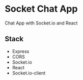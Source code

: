 # Socket Chat App

Chat App with Socket.io and React

## Stack

* Express
* CORS
* Socket.io
* React
* Socket.io-client
